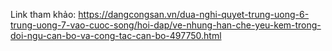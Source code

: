 Link tham khảo: https://dangcongsan.vn/dua-nghi-quyet-trung-uong-6-trung-uong-7-vao-cuoc-song/hoi-dap/ve-nhung-han-che-yeu-kem-trong-doi-ngu-can-bo-va-cong-tac-can-bo-497750.html

